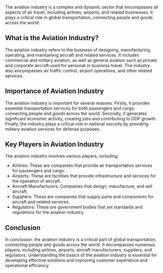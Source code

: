 
The aviation industry is a complex and dynamic sector that encompasses all aspects of air travel, including airlines, airports, and related businesses. It plays a critical role in global transportation, connecting people and goods across the world.

What is the Aviation Industry?
------------------------------

The aviation industry refers to the business of designing, manufacturing, operating, and maintaining aircraft and related services. It includes commercial and military aviation, as well as general aviation such as private and corporate aircraft used for personal or business travel. The industry also encompasses air traffic control, airport operations, and other related services.

Importance of Aviation Industry
-------------------------------

The aviation industry is important for several reasons. Firstly, it provides essential transportation services for both passengers and cargo, connecting people and goods across the world. Secondly, it generates significant economic activity, creating jobs and contributing to GDP growth. Finally, the industry plays a critical role in national security by providing military aviation services for defense purposes.

Key Players in Aviation Industry
--------------------------------

The aviation industry involves various players, including:

* Airlines: These are companies that provide air transportation services for passengers and cargo.
* Airports: These are facilities that provide infrastructure and services for the operation of aircraft.
* Aircraft Manufacturers: Companies that design, manufacture, and sell aircraft.
* Suppliers: These are companies that supply parts and components for aircraft and related services.
* Regulators: These are government bodies that set standards and regulations for the aviation industry.

Conclusion
----------

In conclusion, the aviation industry is a critical part of global transportation, connecting people and goods across the world. It encompasses numerous players, including airlines, airports, aircraft manufacturers, suppliers, and regulators. Understanding the basics of the aviation industry is essential for developing effective solutions and improving customer experience and operational efficiency.
